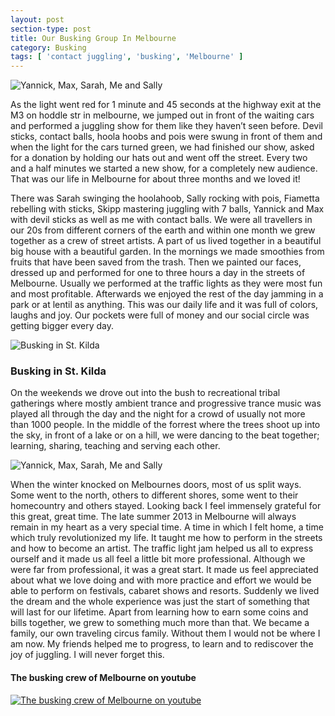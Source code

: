 ```yaml
---
layout: post
section-type: post
title: Our Busking Group In Melbourne
category: Busking
tags: [ 'contact juggling', 'busking', 'Melbourne' ]
---
```


![Yannick, Max, Sarah, Me and Sally](/thefilthywizard/img/yannick_max_sarah_me_sally.jpg)

As the light went red for 1 minute and 45 seconds at the highway exit at
the M3 on hoddle str in melbourne, we jumped out in front of the waiting
cars and performed a juggling show for them like they haven’t seen
before. Devil sticks, contact balls, hoola hoobs and pois were swung in
front of them and when the light for the cars turned green, we had
finished our show, asked for a donation by holding our hats out and went
off the street. Every two and a half minutes we started a new show, for
a completely new audience. That was our life in Melbourne for about
three months and we loved it!

There was Sarah swinging the hoolahoob, Sally rocking with pois,
Fiametta rebelling with sticks, Skipp mastering juggling with 7 balls,
Yannick and Max with devil sticks as well as me with contact balls. We
were all travellers in our 20s from different corners of the earth and
within one month we grew together as a crew of street artists. A part of
us lived together in a beautiful big house with a beautiful garden. In
the mornings we made smoothies from fruits that have been saved from the
trash. Then we painted our faces, dressed up and performed for one to
three hours a day in the streets of Melbourne. Usually we performed at
the traffic lights as they were most fun and most profitable. Afterwards
we enjoyed the rest of the day jamming in a park or at lentil as
anything. This was our daily life and it was full of colors, laughs and
joy. Our pockets were full of money and our social circle was getting
bigger every day. 

![Busking in St. Kilda](/thefilthywizard/img/busking_in_st_kilda.jpg)

### Busking in St. Kilda

On the weekends we
drove out into the bush to recreational tribal gatherings where mostly
ambient trance and progressive trance music was played all through the
day and the night for a crowd of usually not more than 1000 people. In
the middle of the forrest where the trees shoot up into the sky, in
front of a lake or on a hill, we were dancing to the beat together;
learning, sharing, teaching and serving each other.

![Yannick, Max, Sarah, Me and Sally](/thefilthywizard/img/sally_max_sarah.jpg)

When the winter knocked on
Melbournes doors, most of us split ways. Some went to the north, others
to different shores, some went to their homecountry and others stayed.
Looking back I feel immensely grateful for this great, great time. The
late summer 2013 in Melbourne will always remain in my heart as a very
special time. A time in which I felt home, a time which truly
revolutionized my life. It taught me how to perform in the streets and
how to become an artist.  The traffic light jam helped us all to express
ourself and it made us all feel a little bit more professional. Although
we were far from professional, it was a great start. It made us feel
appreciated about what we love doing and with more practice and effort
we would be able to perform on festivals, cabaret shows and resorts.
Suddenly we lived the dream and the whole experience was just the start
of something that will last for our lifetime.  Apart from learning how
to earn some coins and bills together, we grew to something much more
than that. We became a family, our own traveling circus family. Without
them I would not be where I am now. My friends helped me to progress, to
learn and to rediscover the joy of juggling. I will never forget this.

#### The busking crew of Melbourne on youtube
[![The busking crew of Melbourne on youtube](http://img.youtube.com/vi/6RIEL4BvAuk/0.jpg)](http://www.youtube.com/watch?v=6RIEL4BvAuk)


